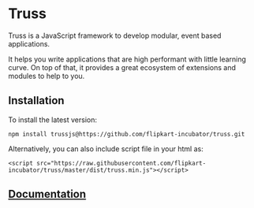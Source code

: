 Truss
===================
Truss is a JavaScript framework to develop modular, event based applications.

It helps you write applications that are high performant with little learning curve. On top of that, it provides a great ecosystem of extensions and modules to help to you.


Installation
-------------
To install the latest version:
```
npm install trussjs@https://github.com/flipkart-incubator/truss.git
```


Alternatively, you can also include script file in your html as:
```
<script src="https://raw.githubusercontent.com/flipkart-incubator/truss/master/dist/truss.min.js"></script>
```


[Documentation](http://sp-seller-analytics-qa-0001.stage.ch.flipkart.com:18000/#truss/documentation/introduction)
-------------

